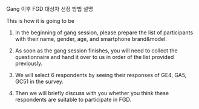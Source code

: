 Gang 이후 FGD 대상자 선정 방법 설명

This is how it is going to be

1. In the beginning of gang session, please prepare the list of participants with their name, gender, age, and smartphone brand&model.

2. As soon as the gang session finishes, you will need to collect the questionnaire and hand it over to us in order of the list provided previously.

3. We will select 6 respondents by seeing their responses of GE4, GA5, GC51 in the survey.

4. Then we will briefly discuss with you whether you think these respondents are suitable to participate in FGD. 